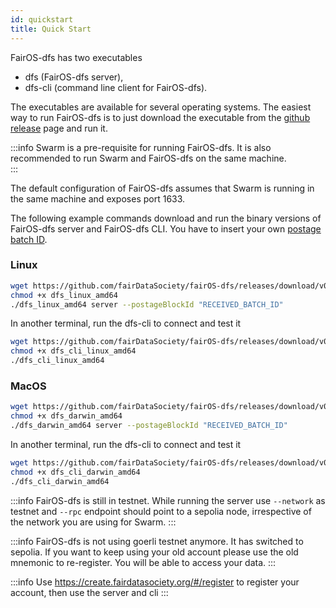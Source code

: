 ```yaml
---
id: quickstart
title: Quick Start
---
```



FairOS-dfs has two executables
- dfs (FairOS-dfs server),
- dfs-cli (command line client for FairOS-dfs).

The executables are available for several operating systems. The easiest way to run FairOS-dfs is to just download the executable from the [github release](https://github.com/fairDataSociety/fairOS-dfs/releases) page and run it.


:::info
Swarm is a pre-requisite for running FairOS-dfs. It is also recommended to run Swarm and FairOS-dfs on the same machine.  
:::


The default configuration of FairOS-dfs assumes that Swarm is running in the same machine and exposes port 1633.

The following example commands download and run the binary versions of FairOS-dfs server and FairOS-dfs CLI. You have to insert your own [postage batch ID](postage-batch-id).

### Linux

```sh
wget https://github.com/fairDataSociety/fairOS-dfs/releases/download/v0.9.3/dfs_linux_amd64
chmod +x dfs_linux_amd64
./dfs_linux_amd64 server --postageBlockId "RECEIVED_BATCH_ID"
```

In another terminal, run the dfs-cli to connect and test it
```sh
wget https://github.com/fairDataSociety/fairOS-dfs/releases/download/v0.9.3/dfs_cli_linux_amd64
chmod +x dfs_cli_linux_amd64
./dfs_cli_linux_amd64
```


### MacOS

```sh
wget https://github.com/fairDataSociety/fairOS-dfs/releases/download/v0.9.3/dfs_darwin_amd64
chmod +x dfs_darwin_amd64
./dfs_darwin_amd64 server --postageBlockId "RECEIVED_BATCH_ID"
```

In another terminal, run the dfs-cli to connect and test it
```sh
wget https://github.com/fairDataSociety/fairOS-dfs/releases/download/v0.9.3/dfs_cli_darwin_amd64
chmod +x dfs_cli_darwin_amd64
./dfs_cli_darwin_amd64
```

:::info
FairOS-dfs is still in testnet. While running the server use `--network` as testnet and `--rpc` endpoint should point to a sepolia node, irrespective of the network you are using for Swarm.
:::

:::info
FairOS-dfs is not using goerli testnet anymore. It has switched to sepolia. If you want to keep using your old account please use the old mnemonic to re-register. You will be able to access your data.
:::

:::info
Use https://create.fairdatasociety.org/#/register to register your account, then use the server and cli
:::